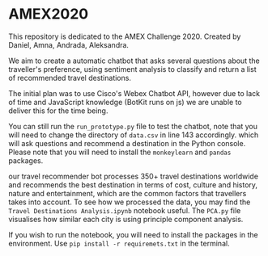 # AMEX2020
This repository is dedicated to the AMEX Challenge 2020. Created by Daniel, Amna, Andrada, Aleksandra.

We aim to create a automatic chatbot that asks several questions about the traveller's preference, using sentiment analysis to classify and return a list of recommended travel destinations.

The initial plan was to use Cisco's Webex Chatbot API, however due to lack of time and JavaScript knowledge (BotKit runs on js) we are unable to deliver this for the time being.

You can still run the ```run_prototype.py``` file to test the chatbot, note that you will need to change the directory of ```data.csv``` in line 143 accordingly. which will ask questions and recommend a destination in the Python console. Please note that you will need to install the ```monkeylearn``` and ```pandas``` packages.

our travel recommender bot processes 350+ travel destinations worldwide and recommends the best destination in terms of cost, culture and history, nature and entertainment, which are the common factors that travellers takes into account. To see how we processed the data, you may find the ```Travel Destinations Analysis.ipynb``` notebook useful. The ```PCA.py``` file visualises how similar each city is using principle component analysis.

If you wish to run the notebook, you will need to install the packages in the environment. Use ```pip install -r requiremets.txt``` in the terminal.
